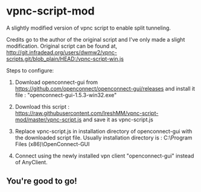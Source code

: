 # vpnc-script-mod
A slightly modified version of vpnc script to enable split tunneling.

Credits go to the author of the original script and I've only made a slight modification. Original script can be found at,
http://git.infradead.org/users/dwmw2/vpnc-scripts.git/blob_plain/HEAD:/vpnc-script-win.js


Steps to configure:

1. Download openconnect-gui from https://github.com/openconnect/openconnect-gui/releases and install it
  file : "openconnect-gui-1.5.3-win32.exe"

2. Download this script : https://raw.githubusercontent.com/IreshMM/vpnc-script-mod/master/vpnc-script.js and save it as vpnc-script.js 

3. Replace vpnc-script.js in installation directory of openconnect-gui with the downloaded script file.
  Usually installation directory is : C:\Program Files (x86)\OpenConnect-GUI
  
4. Connect using the newly installed vpn client "openconnect-gui" instead of AnyClient.
  
## You're good to go!
